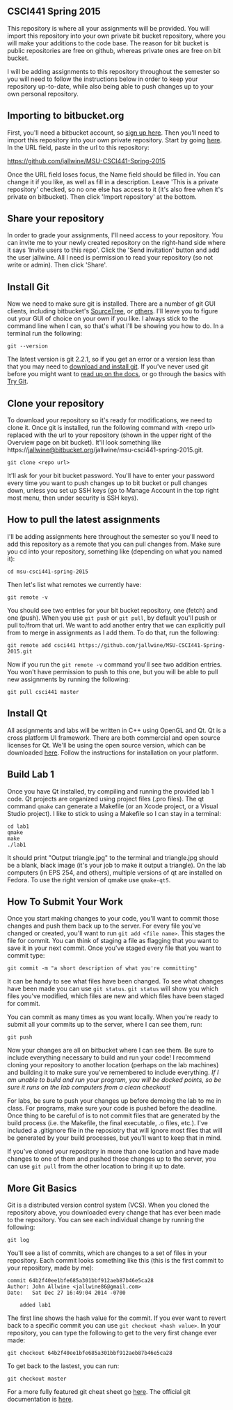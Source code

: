 CSCI441 Spring 2015
-------------------

This repository is where all your assignments will be provided. You will
import this repository into your own private bit bucket repository, where you
will make your additions to the code base. The reason for bit bucket is public 
repositories are free on github, whereas private ones are free on bit bucket.

I will be adding assignments to this repository throughout the semester so you will need to follow the
instructions below in order to keep your repository up-to-date, while also being
able to push changes up to your own personal repository.

Importing to bitbucket.org
--------------------------

First, you'll need a bitbucket account, so [sign up here](https://bitbucket.org/account/signup/).
Then you'll need to import this repository into your own private repository.
Start by going [here](https://bitbucket.org/repo/import). In the URL field, paste
in the url to this repository: 

https://github.com/jallwine/MSU-CSCI441-Spring-2015

Once the URL field loses focus, the Name field should be filled in. You can change
it if you like, as well as fill in a description. Leave 'This is a private repository'
checked, so no one else has access to it (it's also free when it's private on bitbucket).
Then click 'Import repository' at the bottom.

Share your repository
---------------------

In order to grade your assignments, I'll need access to your repository. You can
invite me to your newly created repository on the right-hand side where it says
'Invite users to this repo'. Click the 'Send invitation' button and add the user
jallwine. All I need is permission to read your repository (so not write or admin).
Then click 'Share'.

Install Git
---------------------

Now we need to make sure git is installed. There are a number
of git GUI clients, including bitbucket's [SourceTree](https://www.atlassian.com/software/sourcetree/overview),
or [others](http://git-scm.com/downloads/guis).
I'll leave you to figure out your GUI of choice on your own if you like. 
I always stick to the command line when I can, so that's what I'll be showing
you how to do. In a terminal run the following:

    git --version 

The latest version is git 2.2.1, so if you get an error or a version less than
that you may need to [download and install git](http://git-scm.com/downloads). 
If you've never used git before you might want to [read up on the docs](http://git-scm.com/doc), 
or go through the basics with [Try Git](try.github.com).

Clone your repository
---------------------

To download your repository so it's ready for modifications, we need to clone it.
Once git is installed, run the following command with &lt;repo url&gt; replaced with
the url to your repository (shown in the upper right of the Overview page on bit bucket).
It'll look something like https://jallwine@bitbucket.org/jallwine/msu-csci441-spring-2015.git.

    git clone <repo url>

It'll ask for your bit bucket password. You'll have to enter your password every time you
want to push changes up to bit bucket or pull changes down, unless you set up SSH keys (go to
Manage Account in the top right most menu, then under security is SSH keys).

How to pull the latest assignments
----------------------------------

I'll be adding assignments here throughout the semester so you'll need to add
this repository as a remote that you can pull changes from. Make sure you cd into
your repository, something like (depending on what you named it):

    cd msu-csci441-spring-2015

Then let's list what remotes we currently have:

    git remote -v

You should see two entries for your bit bucket repository, one (fetch) and one (push). When
you use `git push` or `git pull`, by default you'll push or pull to/from that url. We want to
add another entry that we can explicitly pull from to merge in assignments as I add them. To
do that, run the following:

    git remote add csci441 https://github.com/jallwine/MSU-CSCI441-Spring-2015.git

Now if you run the `git remote -v` command you'll see two addition entries. You won't have permission
to push to this one, but you will be able to pull new assignments by running the following:

    git pull csci441 master

Install Qt
----------

All assignments and labs will be written in C++ using OpenGL and Qt. Qt is a cross platform
UI framework. There are both commercial and open source licenses for Qt.  We'll be using the 
open source version, which can be downloaded [here](http://www.qt.io/download-open-source/).
Follow the instructions for installation on your platform.

Build Lab 1
-----------

Once you have Qt installed, try compiling and running the provided lab 1 code. Qt projects
are organized using project files (.pro files). The qt command `qmake` can generate a Makefile
(or an Xcode project, or a Visual Studio project). I like to stick to using a Makefile so I can
stay in a terminal:  

    cd lab1
    qmake
    make
    ./lab1

It should print "Output triangle.jpg" to the terminal and triangle.jpg should be a blank, black image (it's
your job to make it output a triangle). On the lab computers (in EPS 254, and others), multiple versions of qt are 
installed on Fedora. To use the right version of qmake use `qmake-qt5`.

How To Submit Your Work
-----------------------

Once you start making changes to your code, you'll want to commit those changes and push them back up
to the server. For every file you've changed or created, you'll want to run `git add <file name>`. This
stages the file for commit. You can think of staging a file as flagging that you want to save it in your
next commit. Once you've staged every file that you want to commit type:

    git commit -m "a short description of what you're committing"

It can be handy to see what files have been changed. To see what changes have been made you can 
use `git status`. `git status` will show you which files you've modified, which files are new 
and which files have been staged for commit. 

You can commit as many times as you want locally. When you're ready to submit all your commits up to the
server, where I can see them, run:

    git push 

Now your changes are all on bitbucket where I can see them. Be sure to include everything necessary
to build and run your code! I recommend cloning your repository to another location (perhaps on the
lab machines) and building it to make sure you've remembered to include everything. *If I am unable
to build and run your program, you will be docked points, so be sure it runs on the lab computers
from a clean checkout!*

For labs, be sure to push your changes up
before demoing the lab to me in class. For programs, make sure your code is pushed before the deadline.
Once thing to be careful of is to not commit files that are generated by the build process (i.e. the
Makefile, the final executable, .o files, etc.). I've included a .gitignore file in the reposiotry that will
ignore most files that will be generated by your build processes, but you'll want to keep that in mind.

If you've cloned your repository in more than one location and have made changes to one of them and pushed
those changes up to the server, you can use `git pull` from the other location to bring it up to date.

More Git Basics
---------------

Git is a distributed version control system (VCS). When you cloned the repository above, you downloaded
every change that has ever been made to the repository. You can see each individual change by running the 
following:

    git log

You'll see a list of commits, which are changes to a set of files in your repository. Each commit looks
something like this (this is the first commit to your repository, made by me):

    commit 64b2f40ee1bfe685a301bbf912aeb87b46e5ca28
    Author: John Allwine <jallwine86@gmail.com>
    Date:   Sat Dec 27 16:49:04 2014 -0700

        added lab1

The first line shows the hash value for the commit. If you ever want to revert back to a specific commit
you can use `git checkout <hash value>`. In your repository, you can type the following to get to the very
first change ever made:

    git checkout 64b2f40ee1bfe685a301bbf912aeb87b46e5ca28

To get back to the lastest, you can run:

    git checkout master

For a more fully featured git cheat sheet go [here](https://training.github.com/kit/downloads/github-git-cheat-sheet.pdf).
The official git documentation is [here](http://git-scm.com/doc).

